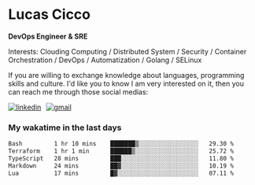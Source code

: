 # Lucas Cicco

**DevOps Engineer & SRE**

Interests: Clouding Computing / Distributed System / Security / Container Orchestration / DevOps / Automatization / Golang / SELinux

If you are willing to exchange knowledge about languages, programming skills and culture. I'd like you to know I am very interested on it, then you can reach me through those social medias:

<div style="display: flex; align-items: center; gap: 10px;">
  <a href="https://www.linkedin.com/in/lucas-vitor-de-cicco" target="_blank">
    <img
      src="https://img.shields.io/badge/-LinkedIn-%230077B5?style=for-the-badge&logo=linkedin&logoColor=white"
      alt="linkedin"
      target="_blank" 
    />
  </a>
  <a href="mailto:lucasvitorx1@gmail.com">
      <img
        src="https://img.shields.io/badge/-Gmail-%23333?style=for-the-badge&logo=gmail&logoColor=white"
        alt="gmail"
        target="_blank"
      />
  </a>
</div>

### My wakatime in the last days

<!--START_SECTION:waka-->

```txt
Bash         1 hr 10 mins    ███████▒░░░░░░░░░░░░░░░░░   29.30 %
Terraform    1 hr 1 min      ██████▒░░░░░░░░░░░░░░░░░░   25.72 %
TypeScript   28 mins         ███░░░░░░░░░░░░░░░░░░░░░░   11.80 %
Markdown     24 mins         ██▓░░░░░░░░░░░░░░░░░░░░░░   10.19 %
Lua          17 mins         █▓░░░░░░░░░░░░░░░░░░░░░░░   07.11 %
```

<!--END_SECTION:waka-->

